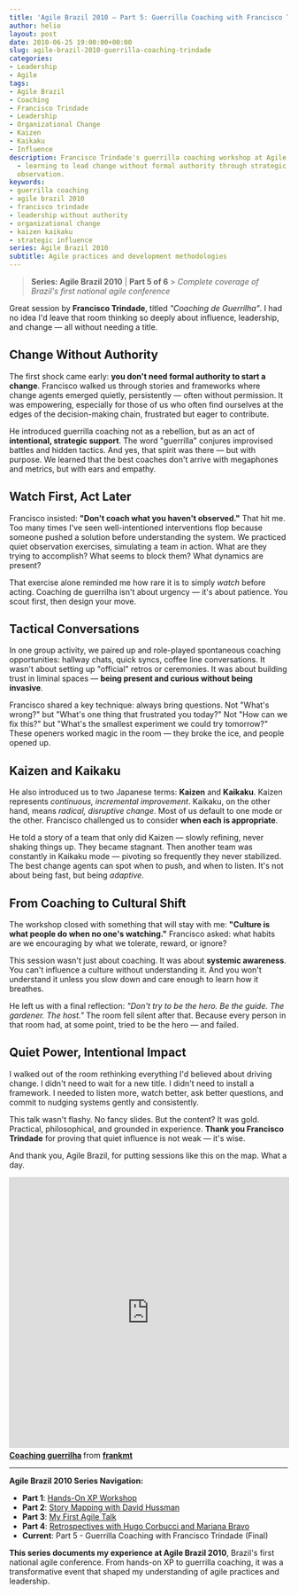 ```yaml
---
title: 'Agile Brazil 2010 – Part 5: Guerrilla Coaching with Francisco Trindade'
author: helio
layout: post
date: 2010-06-25 19:00:00+00:00
slug: agile-brazil-2010-guerrilla-coaching-trindade
categories:
- Leadership
- Agile
tags:
- Agile Brazil
- Coaching
- Francisco Trindade
- Leadership
- Organizational Change
- Kaizen
- Kaikaku
- Influence
description: Francisco Trindade's guerrilla coaching workshop at Agile Brazil 2010
  - learning to lead change without formal authority through strategic influence and
  observation.
keywords:
- guerrilla coaching
- agile brazil 2010
- francisco trindade
- leadership without authority
- organizational change
- kaizen kaikaku
- strategic influence
series: Agile Brazil 2010
subtitle: Agile practices and development methodologies
---
```


> **Series: Agile Brazil 2010** | **Part 5 of 6** > _Complete coverage of Brazil's first national agile conference_

Great session by **Francisco Trindade**, titled _"Coaching de Guerrilha"_. I had no idea I'd leave that room thinking so deeply about influence, leadership, and change — all without needing a title.

## Change Without Authority

The first shock came early: **you don't need formal authority to start a change**. Francisco walked us through stories and frameworks where change agents emerged quietly, persistently — often without permission. It was empowering, especially for those of us who often find ourselves at the edges of the decision-making chain, frustrated but eager to contribute.

He introduced guerrilla coaching not as a rebellion, but as an act of **intentional, strategic support**. The word "guerrilla" conjures improvised battles and hidden tactics. And yes, that spirit was there — but with purpose. We learned that the best coaches don't arrive with megaphones and metrics, but with ears and empathy.

## Watch First, Act Later

Francisco insisted: **"Don't coach what you haven't observed."** That hit me. Too many times I've seen well-intentioned interventions flop because someone pushed a solution before understanding the system. We practiced quiet observation exercises, simulating a team in action. What are they trying to accomplish? What seems to block them? What dynamics are present?

That exercise alone reminded me how rare it is to simply _watch_ before acting. Coaching de guerrilha isn't about urgency — it's about patience. You scout first, then design your move.

## Tactical Conversations

In one group activity, we paired up and role-played spontaneous coaching opportunities: hallway chats, quick syncs, coffee line conversations. It wasn't about setting up "official" retros or ceremonies. It was about building trust in liminal spaces — **being present and curious without being invasive**.

Francisco shared a key technique: always bring questions. Not "What's wrong?" but "What's one thing that frustrated you today?" Not "How can we fix this?" but "What's the smallest experiment we could try tomorrow?" These openers worked magic in the room — they broke the ice, and people opened up.

## Kaizen and Kaikaku

He also introduced us to two Japanese terms: **Kaizen** and **Kaikaku**. Kaizen represents _continuous, incremental improvement_. Kaikaku, on the other hand, means _radical, disruptive change_. Most of us default to one mode or the other. Francisco challenged us to consider **when each is appropriate**.

He told a story of a team that only did Kaizen — slowly refining, never shaking things up. They became stagnant. Then another team was constantly in Kaikaku mode — pivoting so frequently they never stabilized. The best change agents can spot when to push, and when to listen. It's not about being fast, but being _adaptive_.

## From Coaching to Cultural Shift

The workshop closed with something that will stay with me: **"Culture is what people do when no one's watching."** Francisco asked: what habits are we encouraging by what we tolerate, reward, or ignore?

This session wasn't just about coaching. It was about **systemic awareness**. You can't influence a culture without understanding it. And you won't understand it unless you slow down and care enough to learn how it breathes.

He left us with a final reflection: _"Don't try to be the hero. Be the guide. The gardener. The host."_ The room fell silent after that. Because every person in that room had, at some point, tried to be the hero — and failed.

## Quiet Power, Intentional Impact

I walked out of the room rethinking everything I'd believed about driving change. I didn't need to wait for a new title. I didn't need to install a framework. I needed to listen more, watch better, ask better questions, and commit to nudging systems gently and consistently.

This talk wasn't flashy. No fancy slides. But the content? It was gold. Practical, philosophical, and grounded in experience. **Thank you Francisco Trindade** for proving that quiet influence is not weak — it's wise.

And thank you, Agile Brazil, for putting sessions like this on the map. What a day.

<iframe src="https://www.slideshare.net/slideshow/embed_code/key/LadrqAnLIwKlEG?startSlide=1" width="597" height="486" frameborder="0" marginwidth="0" marginheight="0" scrolling="no" style="border:1px solid #CCC; border-width:1px; margin-bottom:5px;max-width: 100%;" allowfullscreen></iframe> <div style="margin-bottom:5px"><strong> <a href="https://pt.slideshare.net/slideshow/coaching-guerrilha/4633708" title="Coaching guerrilha" target="_blank">Coaching guerrilha</a> </strong> from <strong> <a href="https://www.slideshare.net/frankmt" target="_blank">frankmt</a> </strong></div>

---

**Agile Brazil 2010 Series Navigation:**

- **Part 1**: [Hands-On XP Workshop](../2010-06-22-agile-brazil-2010-introducao-a-programacao-extrema-xp/)
- **Part 2**: [Story Mapping with David Hussman](../2010-06-23-agile-brazil-2010-user-story-map-hussman/)
- **Part 3**: [My First Agile Talk](../2010-06-24-agile-brazil-2010-primeira-palestra/)
- **Part 4**: [Retrospectives with Hugo Corbucci and Mariana Bravo](../2010-06-25-agile-brazil-2010-retrospectives-corbucci-bravo/)
- **Current**: Part 5 - Guerrilla Coaching with Francisco Trindade (Final)

**This series documents my experience at Agile Brazil 2010**, Brazil's first national agile conference. From hands-on XP to guerrilla coaching, it was a transformative event that shaped my understanding of agile practices and leadership.
